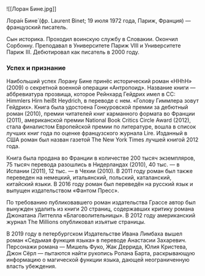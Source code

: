 ![[Лоран Бине.jpg]]

Лора́н Бине́ (фр. Laurent Binet; 19 июля 1972 года, Париж, Франция) — французский писатель.

Сын историка. Проходил воинскую службу в Словакии. Окончил Сорбонну. Преподавал в Университете Париж VIII и Университете Париж III. Дебютировал как писатель в 2000 году.
### Успех и признание

Наибольший успех Лорану Бине принёс исторический роман «HHhH» (2009) о секретной военной операции «Антропоид». Название книги — аббревиатура прозвища, которое Рейнхард Гейдрих имел в СС: Himmlers Hirn heißt Heydrich, в переводе с нем. «Голову Гиммлера зовут Гейдрих». Книга была удостоена Гонкуровской премии за дебютный роман (2010), премии читателей книг карманного формата во Франции (2011), американской премии National Book Critics Circle Award (2012), стала финалистом Европейской премии по литературе, вошла в список лучших книг года по оценке французского журнала Lire.   Изданный в США роман был назван газетой The New York Times лучшей книгой 2012 года.

Книга была продана во Франции в количестве 200 тысяч экземпляров, 75 тысяч перевода разошлись в Нидерландах (2010), 40 тыс. — в Испании (2011), 12 тыс. — в Чехии (2010). В 2011 году роман был также переведен на немецкий, итальянский, польский, каталанский, китайский языки. В 2016 году роман был переведён на русский язык и выпущен издательством «Фантом Пресс».

По требованию публиковавшего роман издательства Грассе автор был вынужден удалить из книги 20 страниц, содержавших критику романа Джонатана Литтелла «Благоволительницы». В 2012 году американский журнал The Millions опубликовал изъятые страницы.

В 2019 году в петербургском Издательстве Ивана Лимбаха вышел роман «Седьмая функция языка» в переводе Анастасии Захаревич. Персонажи романа — Мишель Фуко, Жак Деррида, Юлия Кристева, Джон Сёрл — пытаются найти рукопись Ролана Барта, раскрывающую информацию о магической функции языка, дающей неограниченную власть убеждения.